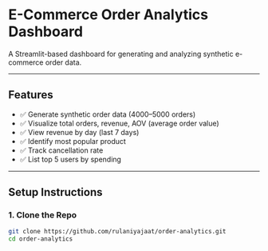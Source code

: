 # E-Commerce Order Analytics Dashboard

A Streamlit-based dashboard for generating and analyzing synthetic e-commerce order data.

---

## Features

- ✅ Generate synthetic order data (4000–5000 orders)
- ✅ Visualize total orders, revenue, AOV (average order value)
- ✅ View revenue by day (last 7 days)
- ✅ Identify most popular product
- ✅ Track cancellation rate
- ✅ List top 5 users by spending

---

## Setup Instructions

### 1. Clone the Repo

```bash
git clone https://github.com/rulaniyajaat/order-analytics.git
cd order-analytics
